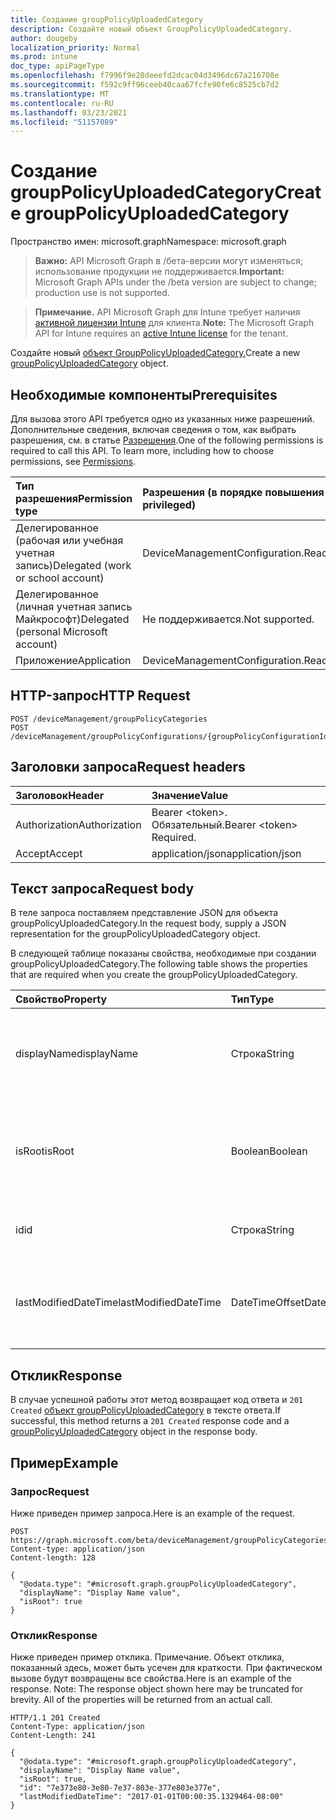 ```yaml
---
title: Создание groupPolicyUploadedCategory
description: Создайте новый объект GroupPolicyUploadedCategory.
author: dougeby
localization_priority: Normal
ms.prod: intune
doc_type: apiPageType
ms.openlocfilehash: f7996f9e28deeefd2dcac04d3496dc67a216708e
ms.sourcegitcommit: f592c9ff96ceeb40caa67fcfe90fe6c8525cb7d2
ms.translationtype: MT
ms.contentlocale: ru-RU
ms.lasthandoff: 03/23/2021
ms.locfileid: "51157089"
---
```

# <a name="create-grouppolicyuploadedcategory"></a><span data-ttu-id="040fb-103">Создание groupPolicyUploadedCategory</span><span class="sxs-lookup"><span data-stu-id="040fb-103">Create groupPolicyUploadedCategory</span></span>

<span data-ttu-id="040fb-104">Пространство имен: microsoft.graph</span><span class="sxs-lookup"><span data-stu-id="040fb-104">Namespace: microsoft.graph</span></span>

> <span data-ttu-id="040fb-105">**Важно:** API Microsoft Graph в /бета-версии могут изменяться; использование продукции не поддерживается.</span><span class="sxs-lookup"><span data-stu-id="040fb-105">**Important:** Microsoft Graph APIs under the /beta version are subject to change; production use is not supported.</span></span>

> <span data-ttu-id="040fb-106">**Примечание.** API Microsoft Graph для Intune требует наличия [активной лицензии Intune](https://go.microsoft.com/fwlink/?linkid=839381) для клиента.</span><span class="sxs-lookup"><span data-stu-id="040fb-106">**Note:** The Microsoft Graph API for Intune requires an [active Intune license](https://go.microsoft.com/fwlink/?linkid=839381) for the tenant.</span></span>

<span data-ttu-id="040fb-107">Создайте новый [объект GroupPolicyUploadedCategory.](../resources/intune-grouppolicy-grouppolicyuploadedcategory.md)</span><span class="sxs-lookup"><span data-stu-id="040fb-107">Create a new [groupPolicyUploadedCategory](../resources/intune-grouppolicy-grouppolicyuploadedcategory.md) object.</span></span>

## <a name="prerequisites"></a><span data-ttu-id="040fb-108">Необходимые компоненты</span><span class="sxs-lookup"><span data-stu-id="040fb-108">Prerequisites</span></span>
<span data-ttu-id="040fb-p101">Для вызова этого API требуется одно из указанных ниже разрешений. Дополнительные сведения, включая сведения о том, как выбрать разрешения, см. в статье [Разрешения](/graph/permissions-reference).</span><span class="sxs-lookup"><span data-stu-id="040fb-p101">One of the following permissions is required to call this API. To learn more, including how to choose permissions, see [Permissions](/graph/permissions-reference).</span></span>

|<span data-ttu-id="040fb-111">Тип разрешения</span><span class="sxs-lookup"><span data-stu-id="040fb-111">Permission type</span></span>|<span data-ttu-id="040fb-112">Разрешения (в порядке повышения привилегий)</span><span class="sxs-lookup"><span data-stu-id="040fb-112">Permissions (from least to most privileged)</span></span>|
|:---|:---|
|<span data-ttu-id="040fb-113">Делегированное (рабочая или учебная учетная запись)</span><span class="sxs-lookup"><span data-stu-id="040fb-113">Delegated (work or school account)</span></span>|<span data-ttu-id="040fb-114">DeviceManagementConfiguration.ReadWrite.All</span><span class="sxs-lookup"><span data-stu-id="040fb-114">DeviceManagementConfiguration.ReadWrite.All</span></span>|
|<span data-ttu-id="040fb-115">Делегированное (личная учетная запись Майкрософт)</span><span class="sxs-lookup"><span data-stu-id="040fb-115">Delegated (personal Microsoft account)</span></span>|<span data-ttu-id="040fb-116">Не поддерживается.</span><span class="sxs-lookup"><span data-stu-id="040fb-116">Not supported.</span></span>|
|<span data-ttu-id="040fb-117">Приложение</span><span class="sxs-lookup"><span data-stu-id="040fb-117">Application</span></span>|<span data-ttu-id="040fb-118">DeviceManagementConfiguration.ReadWrite.All</span><span class="sxs-lookup"><span data-stu-id="040fb-118">DeviceManagementConfiguration.ReadWrite.All</span></span>|

## <a name="http-request"></a><span data-ttu-id="040fb-119">HTTP-запрос</span><span class="sxs-lookup"><span data-stu-id="040fb-119">HTTP Request</span></span>
<!-- {
  "blockType": "ignored"
}
-->
``` http
POST /deviceManagement/groupPolicyCategories
POST /deviceManagement/groupPolicyConfigurations/{groupPolicyConfigurationId}/definitionValues/{groupPolicyDefinitionValueId}/presentationValues/{groupPolicyPresentationValueId}/presentation/definition/category/children
```

## <a name="request-headers"></a><span data-ttu-id="040fb-120">Заголовки запроса</span><span class="sxs-lookup"><span data-stu-id="040fb-120">Request headers</span></span>
|<span data-ttu-id="040fb-121">Заголовок</span><span class="sxs-lookup"><span data-stu-id="040fb-121">Header</span></span>|<span data-ttu-id="040fb-122">Значение</span><span class="sxs-lookup"><span data-stu-id="040fb-122">Value</span></span>|
|:---|:---|
|<span data-ttu-id="040fb-123">Authorization</span><span class="sxs-lookup"><span data-stu-id="040fb-123">Authorization</span></span>|<span data-ttu-id="040fb-124">Bearer &lt;token&gt;. Обязательный.</span><span class="sxs-lookup"><span data-stu-id="040fb-124">Bearer &lt;token&gt; Required.</span></span>|
|<span data-ttu-id="040fb-125">Accept</span><span class="sxs-lookup"><span data-stu-id="040fb-125">Accept</span></span>|<span data-ttu-id="040fb-126">application/json</span><span class="sxs-lookup"><span data-stu-id="040fb-126">application/json</span></span>|

## <a name="request-body"></a><span data-ttu-id="040fb-127">Текст запроса</span><span class="sxs-lookup"><span data-stu-id="040fb-127">Request body</span></span>
<span data-ttu-id="040fb-128">В теле запроса поставляем представление JSON для объекта groupPolicyUploadedCategory.</span><span class="sxs-lookup"><span data-stu-id="040fb-128">In the request body, supply a JSON representation for the groupPolicyUploadedCategory object.</span></span>

<span data-ttu-id="040fb-129">В следующей таблице показаны свойства, необходимые при создании groupPolicyUploadedCategory.</span><span class="sxs-lookup"><span data-stu-id="040fb-129">The following table shows the properties that are required when you create the groupPolicyUploadedCategory.</span></span>

|<span data-ttu-id="040fb-130">Свойство</span><span class="sxs-lookup"><span data-stu-id="040fb-130">Property</span></span>|<span data-ttu-id="040fb-131">Тип</span><span class="sxs-lookup"><span data-stu-id="040fb-131">Type</span></span>|<span data-ttu-id="040fb-132">Описание</span><span class="sxs-lookup"><span data-stu-id="040fb-132">Description</span></span>|
|:---|:---|:---|
|<span data-ttu-id="040fb-133">displayName</span><span class="sxs-lookup"><span data-stu-id="040fb-133">displayName</span></span>|<span data-ttu-id="040fb-134">Строка</span><span class="sxs-lookup"><span data-stu-id="040fb-134">String</span></span>|<span data-ttu-id="040fb-135">Строковой id имени отображения категории, унаследованной от [groupPolicyCategory](../resources/intune-grouppolicy-grouppolicycategory.md)</span><span class="sxs-lookup"><span data-stu-id="040fb-135">The string id of the category's display name Inherited from [groupPolicyCategory](../resources/intune-grouppolicy-grouppolicycategory.md)</span></span>|
|<span data-ttu-id="040fb-136">isRoot</span><span class="sxs-lookup"><span data-stu-id="040fb-136">isRoot</span></span>|<span data-ttu-id="040fb-137">Boolean</span><span class="sxs-lookup"><span data-stu-id="040fb-137">Boolean</span></span>|<span data-ttu-id="040fb-138">Определяет, является ли категория корневой категорией, унаследованной от [groupPolicyCategory](../resources/intune-grouppolicy-grouppolicycategory.md)</span><span class="sxs-lookup"><span data-stu-id="040fb-138">Defines if the category is a root category Inherited from [groupPolicyCategory](../resources/intune-grouppolicy-grouppolicycategory.md)</span></span>|
|<span data-ttu-id="040fb-139">id</span><span class="sxs-lookup"><span data-stu-id="040fb-139">id</span></span>|<span data-ttu-id="040fb-140">Строка</span><span class="sxs-lookup"><span data-stu-id="040fb-140">String</span></span>|<span data-ttu-id="040fb-141">Ключ объекта.</span><span class="sxs-lookup"><span data-stu-id="040fb-141">Key of the entity.</span></span> <span data-ttu-id="040fb-142">Унаследованный от [groupPolicyCategory](../resources/intune-grouppolicy-grouppolicycategory.md)</span><span class="sxs-lookup"><span data-stu-id="040fb-142">Inherited from [groupPolicyCategory](../resources/intune-grouppolicy-grouppolicycategory.md)</span></span>|
|<span data-ttu-id="040fb-143">lastModifiedDateTime</span><span class="sxs-lookup"><span data-stu-id="040fb-143">lastModifiedDateTime</span></span>|<span data-ttu-id="040fb-144">DateTimeOffset</span><span class="sxs-lookup"><span data-stu-id="040fb-144">DateTimeOffset</span></span>|<span data-ttu-id="040fb-145">Дата и время последнего изменения объекта.</span><span class="sxs-lookup"><span data-stu-id="040fb-145">The date and time the entity was last modified.</span></span> <span data-ttu-id="040fb-146">Унаследованный от [groupPolicyCategory](../resources/intune-grouppolicy-grouppolicycategory.md)</span><span class="sxs-lookup"><span data-stu-id="040fb-146">Inherited from [groupPolicyCategory](../resources/intune-grouppolicy-grouppolicycategory.md)</span></span>|



## <a name="response"></a><span data-ttu-id="040fb-147">Отклик</span><span class="sxs-lookup"><span data-stu-id="040fb-147">Response</span></span>
<span data-ttu-id="040fb-148">В случае успешной работы этот метод возвращает код ответа и `201 Created` [объект groupPolicyUploadedCategory](../resources/intune-grouppolicy-grouppolicyuploadedcategory.md) в тексте ответа.</span><span class="sxs-lookup"><span data-stu-id="040fb-148">If successful, this method returns a `201 Created` response code and a [groupPolicyUploadedCategory](../resources/intune-grouppolicy-grouppolicyuploadedcategory.md) object in the response body.</span></span>

## <a name="example"></a><span data-ttu-id="040fb-149">Пример</span><span class="sxs-lookup"><span data-stu-id="040fb-149">Example</span></span>

### <a name="request"></a><span data-ttu-id="040fb-150">Запрос</span><span class="sxs-lookup"><span data-stu-id="040fb-150">Request</span></span>
<span data-ttu-id="040fb-151">Ниже приведен пример запроса.</span><span class="sxs-lookup"><span data-stu-id="040fb-151">Here is an example of the request.</span></span>
``` http
POST https://graph.microsoft.com/beta/deviceManagement/groupPolicyCategories
Content-type: application/json
Content-length: 128

{
  "@odata.type": "#microsoft.graph.groupPolicyUploadedCategory",
  "displayName": "Display Name value",
  "isRoot": true
}
```

### <a name="response"></a><span data-ttu-id="040fb-152">Отклик</span><span class="sxs-lookup"><span data-stu-id="040fb-152">Response</span></span>
<span data-ttu-id="040fb-p104">Ниже приведен пример отклика. Примечание. Объект отклика, показанный здесь, может быть усечен для краткости. При фактическом вызове будут возвращены все свойства.</span><span class="sxs-lookup"><span data-stu-id="040fb-p104">Here is an example of the response. Note: The response object shown here may be truncated for brevity. All of the properties will be returned from an actual call.</span></span>
``` http
HTTP/1.1 201 Created
Content-Type: application/json
Content-Length: 241

{
  "@odata.type": "#microsoft.graph.groupPolicyUploadedCategory",
  "displayName": "Display Name value",
  "isRoot": true,
  "id": "7e373e80-3e80-7e37-803e-377e803e377e",
  "lastModifiedDateTime": "2017-01-01T00:00:35.1329464-08:00"
}
```




